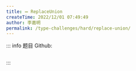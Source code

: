 ```yaml
---
title: ➖ ReplaceUnion
createTime: 2022/12/01 07:49:49
author: 李嘉明
permalink: /type-challenges/hard/replace-union/
---
```


::: info 题目
Github: []()

```ts

```

:::
